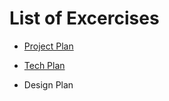 # List of Excercises

* [Project Plan](Project_Plan.md)

* [Tech Plan](Tech_Plan.md)

* Design Plan
